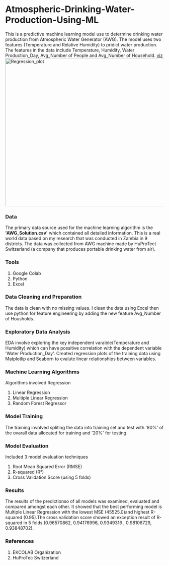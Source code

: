 # Atmospheric-Drinking-Water-Production-Using-ML
This is a predictive machine learning model use to determine drinking water production from Atmospheric Water Generator (AWG). The model uses two features (Temperature and Relative Humidity) to pridict water production.
The features in the data include Temperature, Humidity, Water Production_Day, Avg_Number of People and Avg_Number of Household.
[viz](RegressionPlot)
<img width="1246" height="470" alt="Regression_plot" src="https://github.com/user-attachments/assets/543296e0-a848-402f-8ae5-c9bbcb48d2e5" />


### Data
The primary data source used for the machine learning algorithm is the **'AWG_Solution.csv'** which contained all detailed information. This is a real world data based on my research that was conducted in Zambia in 9 districts. The data was collected from AWG machine made by HuProTect Switzerland (a company that produces portable drinking water from air).

### Tools
1) Google Colab
2) Python
3) Excel

### Data Cleaning and Preparation
The data is clean with no missing values. I clean the data using Excel then use python for feature engineering by adding the new feature Avg_Number of Housholds.

### Exploratory Data Analysis
EDA involve exploring the key independent varaible(Temperature and Humidity) which can have possitive correlation  with the dependent variable 'Water Production_Day'.
Created regression plots of the training data using Matplotlip and Seaborn to evalute linear relationships between variables.

### Machine Learning Algorithms
Algorithms involved Regression
1) Linear Regression
2) Multiple Linear Regression
3) Random Forest Regressor

### Model Training
The training involved spliting the data into training set and test with '80%' of the ovarall data allocated for training and '20%' for testing.

### Model Evaluation
Included 3 model evaluation techniques
1) Root Mean Squared Error (RMSE)
2) R-squared (R²)
3) Cross Validation Score (using 5 folds)

### Results
The results of the predictionso of all models was examined, evaluated and compared amongst each other. It showed that the best performing model is Multiple Linear Regression with the lowest MSE (45525.0)and highest R-squared (0.95).The cross validation score showed an exception result of R-squared in 5 folds (0.96570862, 0.94176996, 0.9349316 , 0.98106729, 0.93848702).

### References
1) EKCOLAB Organization
2) HuProTec Switzerland
